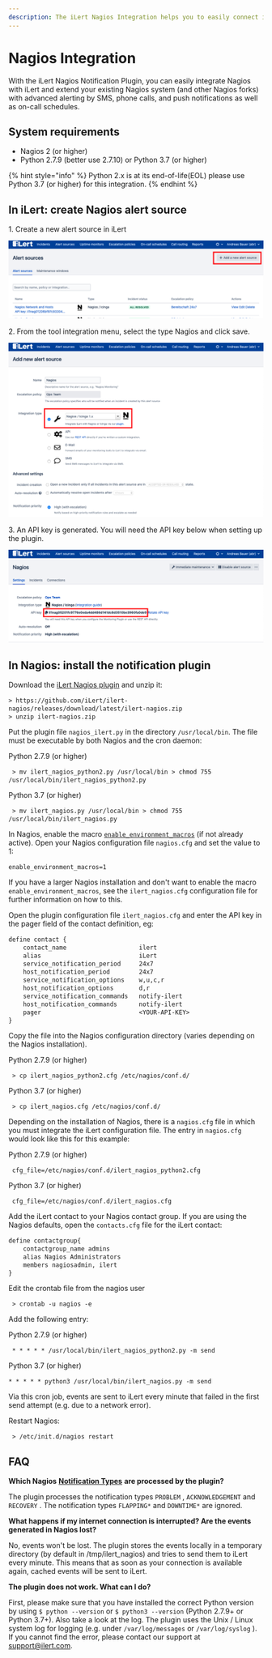 ```yaml
---
description: The iLert Nagios Integration helps you to easily connect iLert with Nagios.
---
```


# Nagios Integration

With the iLert Nagios Notification Plugin, you can easily integrate Nagios with iLert and extend your existing Nagios system (and other Nagios forks) with advanced alerting by SMS, phone calls, and push notifications as well as on-call schedules.

## System requirements <a href="#requirements" id="requirements"></a>

* Nagios 2 (or higher)
* Python 2.7.9 (better use 2.7.10) or Python 3.7 (or higher)

{% hint style="info" %}
Python 2.x is at its end-of-life(EOL) please use Python 3.7 (or higher) for this integration.
{% endhint %}

## In iLert: create Nagios alert source <a href="#create-alarm-source" id="create-alarm-source"></a>

1\. Create a new alert source in iLert

![](../.gitbook/assets/na1.png)

2\. From the tool integration menu, select the type Nagios and click save.

![](../.gitbook/assets/na2.png)

3\. An API key is generated. You will need the API key below when setting up the plugin.

![](../.gitbook/assets/na3.png)

## In Nagios: install the notification plugin <a href="#installation-guide" id="installation-guide"></a>

Download the [iLert Nagios plugin](https://github.com/iLert/ilert-nagios) and unzip it:

```
> https://github.com/iLert/ilert-nagios/releases/download/latest/ilert-nagios.zip
> unzip ilert-nagios.zip
```

Put the plugin file `nagios_ilert.py` in the directory `/usr/local/bin`. The file must be executable by both Nagios and the cron daemon:

Python 2.7.9 (or higher)

```
 > mv ilert_nagios_python2.py /usr/local/bin > chmod 755 /usr/local/bin/ilert_nagios_python2.py
```

Python 3.7 (or higher)

```
 > mv ilert_nagios.py /usr/local/bin > chmod 755 /usr/local/bin/ilert_nagios.py
```

In Nagios, enable the macro [`enable_environment_macros`](http://nagios.sourceforge.net/docs/3\_0/configmain.html#enable\_environment\_macros) (if not already active). Open your Nagios configuration file `nagios.cfg` and set the value to 1:

```
enable_environment_macros=1
```

If you have a larger Nagios installation and don't want to enable the macro `enable_environment_macros`, see the `ilert_nagios.cfg` configuration file for further information on how to this.

Open the plugin configuration file `ilert_nagios.cfg` and enter the API key in the pager field of the contact definition, eg:

```
define contact {
    contact_name                    ilert
    alias                           iLert
    service_notification_period     24x7
    host_notification_period        24x7
    service_notification_options    w,u,c,r
    host_notification_options       d,r
    service_notification_commands   notify-ilert
    host_notification_commands      notify-ilert
    pager                           <YOUR-API-KEY>
}
```

Copy the file into the Nagios configuration directory (varies depending on the Nagios installation).

Python 2.7.9 (or higher)

```
 > cp ilert_nagios_python2.cfg /etc/nagios/conf.d/
```

Python 3.7 (or higher)

```
 > cp ilert_nagios.cfg /etc/nagios/conf.d/
```

Depending on the installation of Nagios, there is a `nagios.cfg` file in which you must integrate the iLert configuration file. The entry in `nagios.cfg` would look like this for this example:

Python 2.7.9 (or higher)

```
 cfg_file=/etc/nagios/conf.d/ilert_nagios_python2.cfg
```

Python 3.7 (or higher)

```
 cfg_file=/etc/nagios/conf.d/ilert_nagios.cfg
```

Add the iLert contact to your Nagios contact group. If you are using the Nagios defaults, open the `contacts.cfg` file for the iLert contact:

```
define contactgroup{
    contactgroup_name admins
    alias Nagios Administrators
    members nagiosadmin, ilert
}
```

Edit the crontab file from the nagios user

```
 > crontab -u nagios -e
```

Add the following entry:

Python 2.7.9 (or higher)

```
 * * * * * /usr/local/bin/ilert_nagios_python2.py -m send
```

Python 3.7 (or higher)

```
* * * * * python3 /usr/local/bin/ilert_nagios.py -m send
```

Via this cron job, events are sent to iLert every minute that failed in the first send attempt (e.g. due to a network error).

Restart Nagios:

```
 > /etc/init.d/nagios restart
```

## FAQ <a href="#faq" id="faq"></a>

**Which Nagios** [**Notification Types**](http://nagios.sourceforge.net/docs/3\_0/notifications.html) **are processed by the plugin?**

The plugin processes the notification types `PROBLEM` , `ACKNOWLEDGEMENT` and `RECOVERY` . The notification types `FLAPPING*` and `DOWNTIME*` are ignored.

**What happens if my internet connection is interrupted? Are the events generated in Nagios lost?**

No, events won't be lost. The plugin stores the events locally in a temporary directory (by default in /tmp/ilert\_nagios) and tries to send them to iLert every minute. This means that as soon as your connection is available again, cached events will be sent to iLert.

**The plugin does not work. What can I do?**

First, please make sure that you have installed the correct Python version by using  `$ python --version` or `$ python3 --version` (Python 2.7.9+ or Python 3.7+). Also take a look at the log. The plugin uses the Unix / Linux system log for logging (e.g. under `/var/log/messages` or `/var/log/syslog` ). If you cannot find the error, please contact our support at [support@ilert.com](mailto:support@ilert.com).
